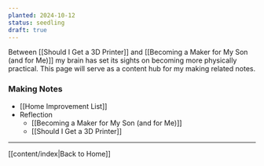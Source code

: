 ```yaml
---
planted: 2024-10-12
status: seedling
draft: true
---
```

Between [[Should I Get a 3D Printer]] and [[Becoming a Maker for My Son (and for Me)]] my brain has set its sights on becoming more physically practical. This page will serve as a content hub for my making related notes.

### Making Notes
- [[Home Improvement List]]
- Reflection
	- [[Becoming a Maker for My Son (and for Me)]]
	- [[Should I Get a 3D Printer]]


---
[[content/index|Back to Home]]
